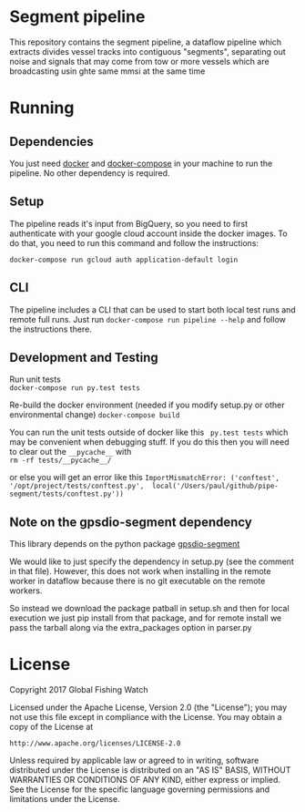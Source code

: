 # Segment pipeline 

This repository contains the segment pipeline, a dataflow pipeline which
extracts divides vessel tracks into contiguous "segments", separating 
out noise and signals that may come from tow or more vessels which are 
broadcasting usin ghte same mmsi at the same time

# Running

## Dependencies

You just need [docker](https://www.docker.com/) and
[docker-compose](https://docs.docker.com/compose/) in your machine to run the
pipeline. No other dependency is required.

## Setup

The pipeline reads it's input from BigQuery, so you need to first authenticate
with your google cloud account inside the docker images. To do that, you need
to run this command and follow the instructions:

```
docker-compose run gcloud auth application-default login
```

## CLI

The pipeline includes a CLI that can be used to start both local test runs and
remote full runs. Just run `docker-compose run pipeline --help` and follow the
instructions there.

## Development and Testing

Run unit tests  
  `docker-compose run py.test tests`

Re-build the docker environment (needed if you modify setup.py or other environmental change) 
  `docker-compose build`
  
You can run the unit tests outside of docker like this 
  ` py.test tests`
which may be convenient when debugging stuff.  If you do this then you will need 
to clear out the `__pycache__` with  
    `rm -rf tests/__pycache__/`
    
or else you will get an error like this 
`ImportMismatchError: ('conftest', '/opt/project/tests/conftest.py', 
local('/Users/paul/github/pipe-segment/tests/conftest.py'))`


  
## Note on the gpsdio-segment dependency

This library depends on the python package [gpsdio-segment](https://github.com/SkyTruth/gpsdio-segment)
 
We would like to just specify the dependency in setup.py (see the comment in 
that file). However, this does not work when installing in the remote worker 
in dataflow because there is no git executable on the remote workers.

So instead we download the package patball in setup.sh and then for local 
execution we just pip install from that package, and for remote install we pass 
the tarball along via the extra_packages option in parser.py
    
# License

Copyright 2017 Global Fishing Watch

Licensed under the Apache License, Version 2.0 (the "License");
you may not use this file except in compliance with the License.
You may obtain a copy of the License at

    http://www.apache.org/licenses/LICENSE-2.0

Unless required by applicable law or agreed to in writing, software
distributed under the License is distributed on an "AS IS" BASIS,
WITHOUT WARRANTIES OR CONDITIONS OF ANY KIND, either express or implied.
See the License for the specific language governing permissions and
limitations under the License.
